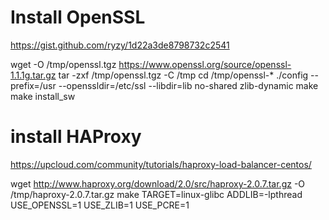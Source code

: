 # Install OpenSSL
https://gist.github.com/ryzy/1d22a3de8798732c2541

wget -O /tmp/openssl.tgz https://www.openssl.org/source/openssl-1.1.1g.tar.gz
tar -zxf /tmp/openssl.tgz -C /tmp
cd /tmp/openssl-*
./config --prefix=/usr --openssldir=/etc/ssl --libdir=lib no-shared zlib-dynamic
make
make install_sw


# install HAProxy
https://upcloud.com/community/tutorials/haproxy-load-balancer-centos/

wget http://www.haproxy.org/download/2.0/src/haproxy-2.0.7.tar.gz -O /tmp/haproxy-2.0.7.tar.gz
make TARGET=linux-glibc ADDLIB=-lpthread USE_OPENSSL=1  USE_ZLIB=1 USE_PCRE=1